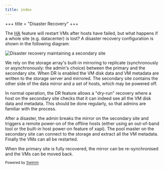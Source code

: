 ```yaml
---
title: index
---
```

\+++ title = "Disaster Recovery" +++

The [HA](../HA/HA.html) feature will restart VMs after hosts have failed, but what happens if a whole site (e.g. datacenter) is lost? A disaster recovery configuration is shown in the following diagram:

![Disaster recovery maintaining a secondary site](dr.png)

We rely on the storage array's built-in mirroring to replicate (synchronously or asynchronously: the admin's choice) between the primary and the secondary site. When DR is enabled the VM disk data and VM metadata are written to the storage server and mirrored. The secondary site contains the other side of the data mirror and a set of hosts, which may be powered off.

In normal operation, the DR feature allows a "dry-run" recovery where a host on the secondary site checks that it can indeed see all the VM disk data and metadata. This should be done regularly, so that admins are familiar with the process.

After a disaster, the admin breaks the mirror on the secondary site and triggers a remote power-on of the offline hosts (either using an out-of-band tool or the built-in host power-on feature of xapi). The pool master on the secondary site can connect to the storage and extract all the VM metadata. Finally the VMs can all be restarted.

When the primary site is fully recovered, the mirror can be re-synchronised and the VMs can be moved back.

<SwmMeta version="3.0.0"><sup>Powered by [Swimm](https://app.swimm.io/)</sup></SwmMeta>
